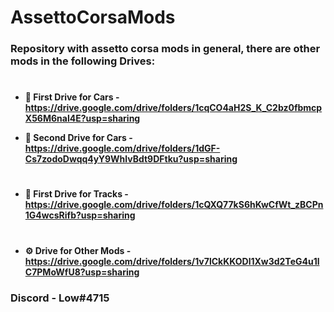 # AssettoCorsaMods 
### Repository with assetto corsa mods in general, there are other mods in the following Drives: 
#
* **🚗 First Drive for Cars - 
https://drive.google.com/drive/folders/1cqCO4aH2S_K_C2bz0fbmcpX56M6nal4E?usp=sharing**
 
* **🚗 Second Drive for Cars - 
https://drive.google.com/drive/folders/1dGF-Cs7zodoDwqq4yY9WhlvBdt9DFtku?usp=sharing**
# 
* **🏁 First Drive for Tracks - 
https://drive.google.com/drive/folders/1cQXQ77kS6hKwCfWt_zBCPn1G4wcsRifb?usp=sharing**
# 
* **⚙️ Drive for Other Mods - 
https://drive.google.com/drive/folders/1v7lCkKKODl1Xw3d2TeG4u1lC7PMoWfU8?usp=sharing**
### Discord - Low#4715
